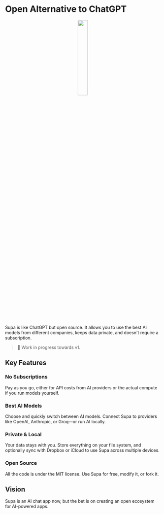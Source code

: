 # Open Alternative to ChatGPT

<p align="center">
  <img src="src/client/src-tauri/icons/Square310x310Logo.png" style="width: 25%; height: auto;">
</p>

Supa is like ChatGPT but open source. It allows you to use the best AI models from different companies, keeps data private, and doesn't require a subscription.

> 🚧 Work in progress towards v1.

## Key Features

### No Subscriptions
Pay as you go, either for API costs from AI providers or the actual compute if you run models yourself.

### Best AI Models
Choose and quickly switch between AI models. Connect Supa to providers like OpenAI, Anthropic, or Groq—or run AI locally.

### Private & Local
Your data stays with you. Store everything on your file system, and optionally sync with Dropbox or iCloud to use Supa across multiple devices.

### Open Source
All the code is under the MIT license. Use Supa for free, modify it, or fork it.

## Vision
Supa is an AI chat app now, but the bet is on creating an open ecosystem for AI-powered apps.